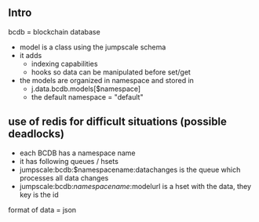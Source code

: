 
## Intro

bcdb = blockchain database

- model is a class using the jumpscale schema
- it adds 
    - indexing capabilities
    - hooks so data can be manipulated before set/get
- the models are organized in namespace and stored in
    - j.data.bcdb.models[$namespace]
    - the default namespace = "default"


## use of redis for difficult situations (possible deadlocks)

- each BCDB has a namespace name
- it has following queues / hsets
- jumpscale:bcdb:$namespacename:datachanges is the queue which processes all data changes
- jumpscale:bcdb:$namespacename:$modelurl is a hset with the data, they key is the id

format of data = json

